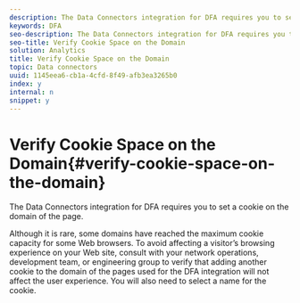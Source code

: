 ```yaml
---
description: The Data Connectors integration for DFA requires you to set a cookie on the domain of the page.
keywords: DFA
seo-description: The Data Connectors integration for DFA requires you to set a cookie on the domain of the page.
seo-title: Verify Cookie Space on the Domain
solution: Analytics
title: Verify Cookie Space on the Domain
topic: Data connectors
uuid: 1145eea6-cb1a-4cfd-8f49-afb3ea3265b0
index: y
internal: n
snippet: y
---
```


# Verify Cookie Space on the Domain{#verify-cookie-space-on-the-domain}

The Data Connectors integration for DFA requires you to set a cookie on the domain of the page.

 Although it is rare, some domains have reached the maximum cookie capacity for some Web browsers. To avoid affecting a visitor’s browsing experience on your Web site, consult with your network operations, development team, or engineering group to verify that adding another cookie to the domain of the pages used for the DFA integration will not affect the user experience. You will also need to select a name for the cookie. 
